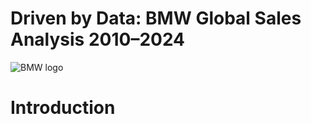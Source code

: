# Driven by Data: BMW Global Sales Analysis 2010–2024

![BMW logo](https://blog.logomaster.ai/hs-fs/hubfs/bmw-logo-2.jpeg?width=1008&height=672&name=bmw-logo-2.jpeg)

# Introduction 
